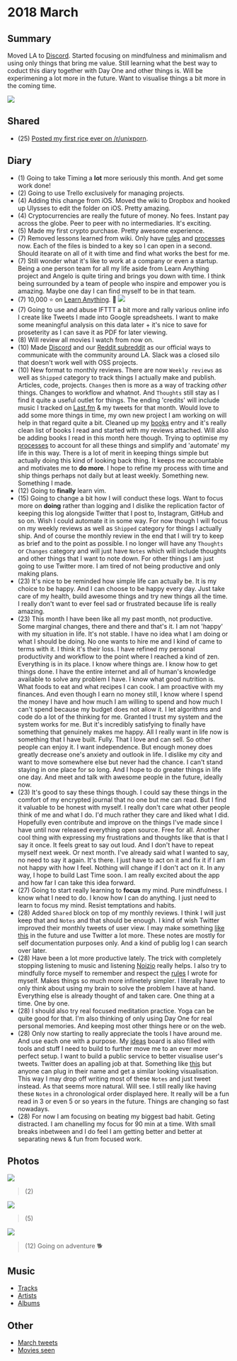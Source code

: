 # 2018 March
## Summary
Moved LA to [Discord](https://discord.gg/KKYdWjt). Started focusing on mindfulness and minimalism and using only things that bring me value. Still learning what the best way to coduct this diary together with Day One and other things is. Will be experimening a lot more in the future. Want to visualise things a bit more in the coming time.

![](https://i.imgur.com/KhhYWfv.png)

## Shared
- (25) [Posted my first rice ever on /r/unixporn](https://www.reddit.com/r/unixporn/comments/8709c4/macos_clean_functional_my_first_rice_many_apps/).

## Diary
- (1) Going to take Timing a __lot__ more seriously this month. And get some work done!
- (2) Going to use Trello exclusively for managing projects.
- (4) Adding this change from iOS. Moved the wiki to Dropbox and hooked up Ulysses to edit the folder on iOS. Pretty amazing.
- (4) Cryptocurrencies are really the future of money. No fees. Instant pay across the globe. Peer to peer with no intermediaries. It's exciting.
- (5) Made my first crypto purchase. Pretty awesome experience.
- (7) Removed lessons learned from wiki. Only have [rules](../../focusing/rules.md) and [processes](../../focusing/processes.md) now. Each of the files is binded to a key so I can open in a second. Should itearate on all of it with time and find what works the best for me.
- (7) Still wonder what it's like to work at a company or even a startup. Being a one person team for all my life aside from Learn Anything project and Angelo is quite tiring and brings you down with time. I think being surrounded by a team of people who inspire and empower you is amazing. Maybe one day I can find myself to be in that team.
- (7) 10,000 ⭐ on [Learn Anything](https://github.com/learn-anything/learn-anything). 🎊
![](https://pbs.twimg.com/media/DXt-sVyWAAI0FIo.jpg:large)
- (7) Going to use and abuse IFTTT a bit more and rally various online info I create like Tweets I made into Google spreadsheets. I want to make some meaningful analysis on this data later + it's nice to save for proseterity as I can save it as PDF for later viewing.
- (8) Will review all movies I watch from now on.
- (10) Made [Discord](https://discord.gg/KKYdWjt) and our [Reddit subreddit](https://www.reddit.com/r/learnanything_) as our official ways to communicate with the community around LA. Slack was a closed silo that doesn't work well with OSS projects.
- (10) New format to monthly reviews. There are now `Weekly reviews` as well as `Shipped` category to track things I actually make and publish. Articles, code, projects. `Changes` then is more as a way of tracking _other_ things. Changes to workflow and whatnot. And `Thoughts` still stay as I find it quite a useful outlet for things. The ending 'credits' will include music I tracked on [Last.fm](https://www.last.fm/user/playfullyExist) & my tweets for that month. Would love to add some more things in time, my own new project I am working on will help in that regard quite a bit. Cleaned up my [books](../../books/books.md) entry and it's really clean list of books I read and started with my reviews attached. Will also be adding books I read in this month here though. Trying to optimise my [processes](../../focusing/processes.md) to account for all these things and simplify and 'automate' my life in this way. There is a lot of merit in keeping things simple but actually doing this kind of looking back thing. It keeps me accountable and motivates me to __do more__. I hope to refine my process with time and ship things perhaps not daily but at least weekly. Something new. Something I made.
- (12) Going to __finally__ learn vim.
- (15) Going to change a bit how I will conduct these logs. Want to focus more on __doing__ rather than logging and I dislike the replication factor of keeping this log alongside Twitter that I post to, Instagram, GitHub and so on. Wish I could automate it in some way. For now though I will focus on my weekly reviews as well as `Shipped` category for things I actually ship. And of course the monthly review in the end that I will try to keep as brief and to the point as possible. I no longer will have any `Thoughts` or `Changes` category and will just have `Notes` which will include thoughts and other things that I want to note down. For other things I am just going to use Twitter more. I am tired of not being productive and only making plans.
- (23) It's nice to be reminded how simple life can actually be. It is my choice to be happy. And I can choose to be happy every day. Just take care of my health, build awesome things and try new things all the time. I really don't want to ever feel sad or frustrated because life is really amazing.
- (23) This month I have been like all my past month, not productive. Some marginal changes, there and there and that's it. I am not 'happy' with my situation in life. It's not stable. I have no idea what I am doing or what I should be doing. No one wants to hire me and I kind of came to terms with it. I think it's their loss. I have refined my personal productivity and workflow to the point where I reached a kind of zen. Everything is in its place. I know where things are. I know how to get things done. I have the entire internet and all of human's knowledge available to solve any problem I have. I know what good nutrition is. What foods to eat and what recipes I can cook. I am proactive with my finances. And even though I earn no money still, I know where I spend the money I have and how much I am willing to spend and how much I can't spend because my budget does not allow it. I let algorithms and code do a lot of the thinking for me. Granted I trust my system and the system works for me. But it's incredibly satisfying to finally have something that genuinely makes me happy. All I really want in life now is something that I have built. Fully. That I love and can sell. So other people can enjoy it. I want independence. But enough money does greatly decrease one's anxiety and outlook in life. I dislike my city and want to move somewhere else but never had the chance. I can't stand staying in one place for so long. And I hope to do greater things in life one day. And meet and talk with awesome people in the future, ideally now.
- (23) It's good to say these things though. I could say these things in the comfort of my encrypted journal that no one but me can read. But I find it valuable to be honest with myself. I really don't care what other people think of me and what I do. I'd much rather they care and liked what I did. Hopefully even contribute and improve on the things I've made since I have until now released everything open source. Free for all. Another cool thing with expressing my frustrations and thoughts like that is that I say it once. It feels great to say out loud. And I don't have to repeat myself next week. Or next month. I've already said what I wanted to say, no need to say it again. It's there. I just have to act on it and fix it if I am not happy with how I feel. Nothing will change if I don't act on it. In any way, I hope to build Last Time soon. I am really excited about the app and how far I can take this idea forward.
- (27) Going to start really learning to __focus__ my mind. Pure mindfulness. I know what I need to do. I know how I can do anything. I just need to learn to focus my mind. Resist temptations and habits.
- (28) Added `Shared` block on top of my monthly reviews. I think I will just keep that and `Notes` and that should be enough. I kind of wish Twitter improved their monthly tweets of user view. I may make something [like this](https://brandur.org/twitter) in the future and use Twitter a lot more. These notes are mostly for self documentation purposes only. And a kind of publig log I can search over later.
- (28) Have been a lot more productive lately. The trick with completely stopping listening to music and listening [Noizio](http://noiz.io/) really helps. I also try to mindfully force myself to remember and respect the [rules](../../focusing/rules.md) I wrote for myself. Makes things so much more infinetely simpler. I literally have to only think about using my brain to solve the problem I have at hand. Everything else is already thought of and taken care. One thing at a time. One by one.
- (28) I should also try real focused meditation practice. Yoga can be quite good for that. I'm also thinking of only using Day One for real personal memories. And keeping most other things here or on the web.
- (28) Only now starting to really appreciate the tools I have around me. And use each one with a purpose. My [ideas](https://trello.com/b/alB1ryRP) board is also filled with tools and stuff I need to build to further move me to an ever more perfect setup. I want to build a public service to better visualise user's tweets. Twitter does an apalling job at that. Something like [this](https://brandur.org/twitter) but anyone can plug in their name and get a similar looking visualisation. This way I may drop off writing most of these `Notes` and just tweet instead. As that seems more natural. Will see. I still really like having these `Notes` in a chronological order displayed here. It really will be a fun read in 3 or even 5 or so years in the future. Things are changing so fast nowadays.
- (28) For now I am focusing on beating my biggest bad habit. Geting distracted. I am chanelling my focus for 90 min at a time. With small breaks inbetween and I do feel I am getting better and better at separating news & fun from focused work.

## Photos
![](https://scontent-ams3-1.cdninstagram.com/vp/f31a8d90a3b19d084b8df84ccf718c37/5B35DA2F/t51.2885-15/e35/28428181_175665736388402_1209533580204572672_n.jpg)
> (2)

![](https://scontent-ams3-1.cdninstagram.com/vp/0a6652613ef41a45c763815abb5f5a2f/5B3D053E/t51.2885-15/e35/28753104_368914760244266_5769848224948944896_n.jpg)
> (5)

![](https://scontent-ams3-1.cdninstagram.com/vp/ad6b4e71783887ab28e9fa6c4e8c78d8/5B54DF8A/t51.2885-15/e35/28753564_349101512251241_5494211294204526592_n.jpg)
> (12) Going on adventure 🐕

## Music
- [Tracks](https://www.last.fm/user/playfullyExist/library/tracks?to=2018-03-31&from=2018-03-01)
- [Artists](https://www.last.fm/user/playfullyExist/library/artists?to=2018-03-31&from=2018-03-01)
- [Albums](https://www.last.fm/user/playfullyExist/library/albums?to=2018-03-31&from=2018-03-01)

## Other
- [March tweets](https://twitter.com/search?l=&q=from%3Anikitavoloboev%20since%3A2018-03-01%20until%3A2018-03-31&src=typd)
- [Movies seen](https://letterboxd.com/nikitavoloboev/films/diary/for/2018/03/)